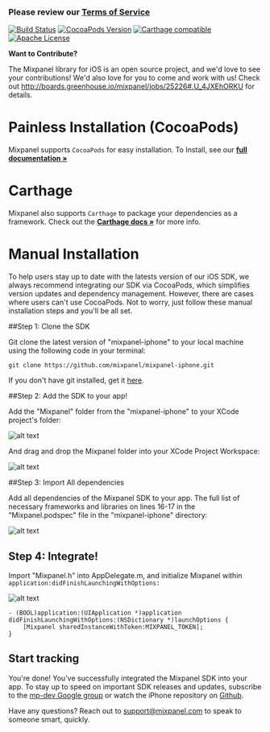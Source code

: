 ### Please review our [Terms of Service](https://mixpanel.com/terms/)

[![Build Status](https://travis-ci.org/mixpanel/mixpanel-iphone.svg?branch=yolo-travis-ci)](https://travis-ci.org/mixpanel/mixpanel-iphone)
[![CocoaPods Version](http://img.shields.io/cocoapods/v/Mixpanel.svg?style=flat)](https://mixpanel.com)
[![Carthage compatible](https://img.shields.io/badge/Carthage-compatible-4BC51D.svg?style=flat)](https://github.com/Carthage/Carthage)
[![Apache License](http://img.shields.io/cocoapods/l/Mixpanel.svg?style=flat)](https://mixpanel.com)

**Want to Contribute?**

The Mixpanel library for iOS is an open source project, and we'd love to see your contributions! We'd also love for you to come and work with us! Check out http://boards.greenhouse.io/mixpanel/jobs/25226#.U_4JXEhORKU for details.

# Painless Installation (CocoaPods)

Mixpanel supports `CocoaPods` for easy installation.
To Install, see our **[full documentation »](https://mixpanel.com/help/reference/ios)**

# Carthage

Mixpanel also supports `Carthage` to package your dependencies as a framework.
Check out the **[Carthage docs »](https://github.com/Carthage/Carthage)** for more info.

# Manual Installation

To help users stay up to date with the latests version of our iOS SDK, we always recommend integrating our SDK via CocoaPods, which simplifies version updates and dependency management. However, there are cases where users can't use CocoaPods. Not to worry, just follow these manual installation steps and you'll be all set.

##Step 1: Clone the SDK

Git clone the latest version of "mixpanel-iphone" to your local machine using the following code in your terminal:

```
git clone https://github.com/mixpanel/mixpanel-iphone.git
```

If you don't have git installed, get it [here](http://git-scm.com/downloads).

##Step 2: Add the SDK to your app!

Add the "Mixpanel" folder from the "mixpanel-iphone" to your XCode project's folder:

![alt text](http://images.mxpnl.com/blog/2014-09-24%2000:56:07.905215-SprityBird_and_mixpanel-iphone.png)

And drag and drop the Mixpanel folder into your XCode Project Workspace:

![alt text](http://images.mxpnl.com/blog/2014-09-24%2001:08:51.474250-AppDelegate_m_and_SprityBird.png)

##Step 3: Import All dependencies

Add all dependencies of the Mixpanel SDK to your app. The full list of necessary frameworks and libraries on lines 16-17 in the "Mixpanel.podspec" file in the "mixpanel-iphone" directory: 

![alt text](http://images.mxpnl.com/blog/2014-09-24%2001:32:27.445697-1__vim_and_spritybird_and_Mixpanel_-_Agent_and_spritybird.png)

## Step 4: Integrate!

Import "Mixpanel.h" into AppDelegate.m, and initialize Mixpanel within `application:didFinishLaunchingWithOptions:`

![alt text](http://images.mxpnl.com/blog/2014-09-24%2001:19:19.598858-AppDelegate_m.png)

```
- (BOOL)application:(UIApplication *)application didFinishLaunchingWithOptions:(NSDictionary *)launchOptions {
    [Mixpanel sharedInstanceWithToken:MIXPANEL_TOKEN];
}
```

## Start tracking

You're done! You've successfully integrated the Mixpanel SDK into your app. To stay up to speed on important SDK releases and updates, subscribe to the [mp-dev Google group](https://groups.google.com/forum/?fromgroups#!forum/mp-dev) or watch the iPhone repository on [Github](https://github.com/mixpanel/mixpanel-iphone).

Have any questions? Reach out to [support@mixpanel.com](mailto:support@mixpanel.com) to speak to someone smart, quickly.
